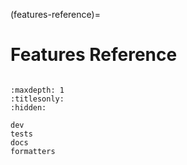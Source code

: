 (features-reference)=

# Features Reference <i class="fa-solid fa-magnifying-glass-location fa-xl nav-icon"></i>

```{include} features.md

```

```{toctree}
:maxdepth: 1
:titlesonly:
:hidden:

dev
tests
docs
formatters
```
